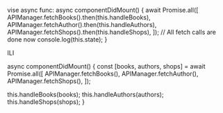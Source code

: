 vise async func:
async componentDidMount() {
await Promise.all([
APIManager.fetchBooks().then(this.handleBooks),
APIManager.fetchAuthor().then(this.handleAuthors),
APIManager.fetchShops().then(this.handleShops),
]);
// All fetch calls are done now
console.log(this.state);
}

ILI

async componentDidMount() {
const [books, authors, shops] = await Promise.all([
APIManager.fetchBooks(),
APIManager.fetchAuthor(),
APIManager.fetchShops(),
]);

this.handleBooks(books);
this.handleAuthors(authors);
this.handleShops(shops);
}
